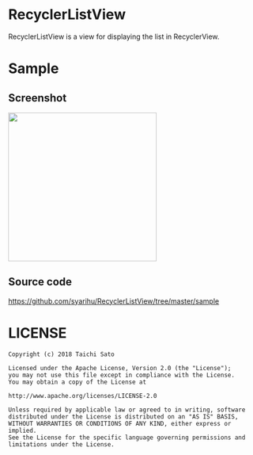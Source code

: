 # RecyclerListView
RecyclerListView is a view for displaying the list in RecyclerView.

# Sample
## Screenshot
<img src="https://user-images.githubusercontent.com/5127846/34683364-2f79a64c-f4e5-11e7-9359-659ccdd37dfa.png" width=300 />

## Source code
https://github.com/syarihu/RecyclerListView/tree/master/sample

# LICENSE
```
Copyright (c) 2018 Taichi Sato

Licensed under the Apache License, Version 2.0 (the "License");
you may not use this file except in compliance with the License.
You may obtain a copy of the License at

http://www.apache.org/licenses/LICENSE-2.0

Unless required by applicable law or agreed to in writing, software
distributed under the License is distributed on an "AS IS" BASIS,
WITHOUT WARRANTIES OR CONDITIONS OF ANY KIND, either express or implied.
See the License for the specific language governing permissions and
limitations under the License.
```
